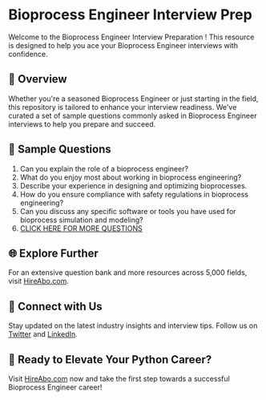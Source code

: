 # Bioprocess Engineer Interview Prep

Welcome to the Bioprocess Engineer Interview Preparation ! This resource is designed to help you ace your Bioprocess Engineer interviews with confidence.

## 🚀 Overview

Whether you're a seasoned Bioprocess Engineer or just starting in the field, this repository is tailored to enhance your interview readiness. We've curated a set of sample questions commonly asked in Bioprocess Engineer interviews to help you prepare and succeed.

## 📝 Sample Questions

1. Can you explain the role of a bioprocess engineer?
2. What do you enjoy most about working in bioprocess engineering?
3. Describe your experience in designing and optimizing bioprocesses.
4. How do you ensure compliance with safety regulations in bioprocess engineering?
5. Can you discuss any specific software or tools you have used for bioprocess simulation and modeling?
6. [CLICK HERE FOR MORE QUESTIONS](https://hireabo.com/job/3_4_13/Bioprocess%20Engineer)

## 🌐 Explore Further

For an extensive question bank and more resources across 5,000 fields, visit [HireAbo.com](https://www.hireabo.com).

## 📱 Connect with Us

Stay updated on the latest industry insights and interview tips. Follow us on [Twitter](https://twitter.com/hireabo) and [LinkedIn](https://www.linkedin.com/in/hire-abo-3609972a8/).

## 🚀 Ready to Elevate Your Python Career?

Visit [HireAbo.com](https://www.hireabo.com) now and take the first step towards a successful Bioprocess Engineer career!